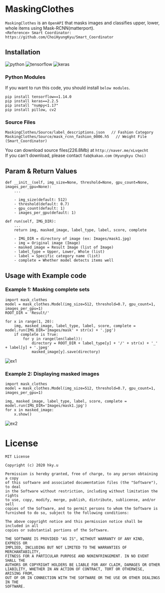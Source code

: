 MaskingClothes
==============
`MaskingClothes` is an `OpenAPI` that masks images and classifies upper, lower, whole items using Mask-RCNN(matterport).
<br>`<Reference> Smart Coordinator: https://github.com/ChoiHyungKyu/Smart_Coordinator`

Installation
------------
![python](https://img.shields.io/badge/Python-3.7.3%2B-blue.svg)
![tensorflow](https://img.shields.io/badge/Tensorflow-1.14.0%2B-blue.svg)
![keras](https://img.shields.io/badge/Keras-2.3.0%2B-blue.svg)

### Python Modules
If you want to run this code, you should install `below modules`.
```
pip install tensorflow==1.14.0
pip install keras==2.2.5
pip install "numpy<1.17"
pip install pillow, cv2
```

### Source Files
```
MaskingClothes/Source/label_descriptions.json   // Fashion Category
MaskingClothes/Source/mask_rcnn_fashion_0006.h5   // Weight File (Smart_Coordinator)
```
You can download source files(226.8Mb) at `http://naver.me/xLvqecht` <br>
If you can't download, please contact `fab@kakao.com` `(Hyungkyu Choi)`

Param & Return Values
---------
```
def __init__(self, img_size=None, threshold=None, gpu_count=None, images_per_gpu=None):
    ...
    
    - img_size(default: 512)
    - threshold(default: 0.7)
    - gpu_count(default: 1)
    - images_per_gpu(default: 1)
```
```
def run(self, IMG_DIR):
    ...
    return img, masked_image, label_type, label, score, complete
    
    - IMG_DIR = directory of image (ex: Images/mask1.jpg)
    - img = Original image (Image)
    - masked_image = Result Image (list of Image)
    - label_type = Upper, Lower, Whole (list)
    - label = Specific category name (list)
    - complete = Whether model detects items well
```

Usage with Example code
------------

### Example 1: Masking complete sets
```
import mask_clothes
model = mask_clothes.Model(img_size=512, threshold=0.7, gpu_count=1, images_per_gpu=1)
ROOT_DIR = 'Result/'

for x in range(1, 20):
    img, masked_image, label_type, label, score, complete = model.run(IMG_DIR='Images/mask' + str(x) + '.jpg')
    if complete is True:
        for y in range(len(label)):
            directory = ROOT_DIR + label_type[y] + '/' + str(x) + '_' + label[y] + '.jpeg'
            masked_image[y].save(directory)
```

![ex1](https://user-images.githubusercontent.com/44195740/82737650-7cdbd800-9d6d-11ea-935c-f0a10b9737c6.png)

### Example 2: Displaying masked images
```
import mask_clothes
model = mask_clothes.Model(img_size=512, threshold=0.7, gpu_count=1, images_per_gpu=1)

img, masked_image, label_type, label, score, complete = model.run(IMG_DIR='Images/mask1.jpg')
for x in masked_image:
    x.show()
```

![ex2](https://user-images.githubusercontent.com/44195740/82737653-85cca980-9d6d-11ea-9338-a73fa027d621.png)

License
=======
```
MIT License

Copyright (c) 2020 hky.u

Permission is hereby granted, free of charge, to any person obtaining a copy
of this software and associated documentation files (the "Software"), to deal
in the Software without restriction, including without limitation the rights
to use, copy, modify, merge, publish, distribute, sublicense, and/or sell
copies of the Software, and to permit persons to whom the Software is
furnished to do so, subject to the following conditions:

The above copyright notice and this permission notice shall be included in all
copies or substantial portions of the Software.

THE SOFTWARE IS PROVIDED "AS IS", WITHOUT WARRANTY OF ANY KIND, EXPRESS OR
IMPLIED, INCLUDING BUT NOT LIMITED TO THE WARRANTIES OF MERCHANTABILITY,
FITNESS FOR A PARTICULAR PURPOSE AND NONINFRINGEMENT. IN NO EVENT SHALL THE
AUTHORS OR COPYRIGHT HOLDERS BE LIABLE FOR ANY CLAIM, DAMAGES OR OTHER
LIABILITY, WHETHER IN AN ACTION OF CONTRACT, TORT OR OTHERWISE, ARISING FROM,
OUT OF OR IN CONNECTION WITH THE SOFTWARE OR THE USE OR OTHER DEALINGS IN THE
SOFTWARE.
```
